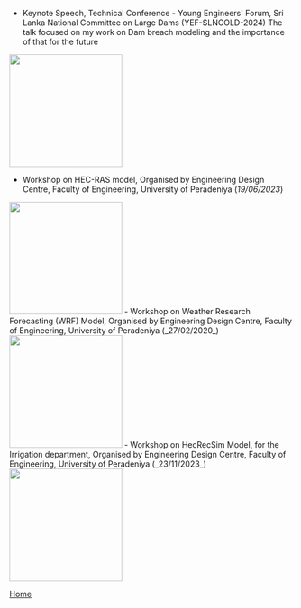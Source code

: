 -  Keynote Speech, Technical Conference - Young Engineers' Forum, Sri Lanka National Committee on Large Dams (YEF-SLNCOLD-2024)
The talk focused on my work on Dam breach modeling and the importance of that for the future
<img src="https://pandukaneluwala.github.io/assets/img/drpandukaneluwalaYEF-SLNCOLD.png" width="200" >

-  Workshop on HEC-RAS model, Organised by Engineering Design Centre, Faculty of Engineering, University of Peradeniya (_19/06/2023_)
<img src="https://pandukaneluwala.github.io/assets/img/HECRAS_workshop_srilanka.jpg" width="200" >
-  Workshop on Weather Research Forecasting (WRF) Model, Organised by Engineering Design Centre, Faculty of Engineering, University of Peradeniya (_27/02/2020_)
<img src="https://pandukaneluwala.github.io/assets/img/wrf_workshop_srilanka.jpg" width="200" >
-  Workshop on HecRecSim Model, for the Irrigation department,  Organised by Engineering Design Centre, Faculty of Engineering, University of Peradeniya (_23/11/2023_)
<img src="https://pandukaneluwala.github.io/assets/img/hecressimsrilanka.png" width="200" >

  
[Home](./)
